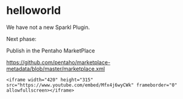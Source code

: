 helloworld
===

We have not a new Sparkl Plugin.

Next phase:

Publish in the Pentaho MarketPlace

https://github.com/pentaho/marketplace-metadata/blob/master/marketplace.xml

```
<iframe width="420" height="315" src="https://www.youtube.com/embed/Mfx4j6wyCWk" frameborder="0" allowfullscreen></iframe>

```
